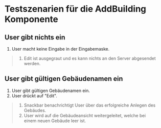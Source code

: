 # Testszenarien für die AddBuilding Komponente

## User gibt nichts ein

1. User macht keine Eingabe in der Eingabemaske.
> 1. Edit ist ausgegraut und es kann nichts an den Server abgesendet werden.

## User gibt gültigen Gebäudenamen ein

1. User gibt gültigen Gebäudenamen ein.
2. User drückt auf "Edit".
> 1. Snackbar benachrichtigt User über das erfolgreiche Anlegen des Gebäudes.
> 2. User wird auf die Gebäudeansicht weitergeleitet, welche bei einem neuen Gebäude leer ist.
